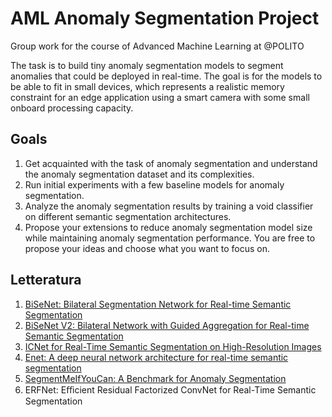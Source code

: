 # AML Anomaly Segmentation Project
Group work for the course of Advanced Machine Learning at @POLITO

The task is to build tiny anomaly segmentation models to segment anomalies that could be deployed in real-time. 
The goal is for the models to be able to fit in small devices, which represents a realistic memory constraint for an edge application using a smart camera with some small onboard processing capacity.

## Goals 
1. Get acquainted with the task of anomaly segmentation and understand
the anomaly segmentation dataset and its complexities.
2. Run initial experiments with a few baseline models for anomaly
segmentation.
3. Analyze the anomaly segmentation results by training a void classifier
on different semantic segmentation architectures.
1. Propose your extensions to reduce anomaly segmentation model size while maintaining anomaly segmentation performance. You are free to propose your ideas and choose what you want to focus on.

## Letteratura
1. [BiSeNet: Bilateral Segmentation Network for Real-time Semantic Segmentation](BiSeNet.pdf)
2. [BiSeNet V2: Bilateral Network with Guided Aggregation for Real-time Semantic Segmentation](BiSeNetV2.pdf)
3. [ICNet for Real-Time Semantic Segmentation on High-Resolution Images](ICNet.pdf)
4. [Enet: A deep neural network architecture for real-time semantic segmentation](Enet.pdf)
5. [SegmentMeIfYouCan: A Benchmark for Anomaly Segmentation](SegmentMeIfYouCan.pdf)
6. ERFNet: Eﬃcient Residual Factorized ConvNet for Real-Time Semantic Segmentation
